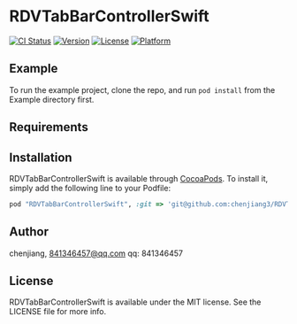 # RDVTabBarControllerSwift

[![CI Status](http://img.shields.io/travis/chenjiang/RDVTabBarControllerSwift.svg?style=flat)](https://travis-ci.org/chenjiang/RDVTabBarControllerSwift)
[![Version](https://img.shields.io/cocoapods/v/RDVTabBarControllerSwift.svg?style=flat)](http://cocoapods.org/pods/RDVTabBarControllerSwift)
[![License](https://img.shields.io/cocoapods/l/RDVTabBarControllerSwift.svg?style=flat)](http://cocoapods.org/pods/RDVTabBarControllerSwift)
[![Platform](https://img.shields.io/cocoapods/p/RDVTabBarControllerSwift.svg?style=flat)](http://cocoapods.org/pods/RDVTabBarControllerSwift)

## Example

To run the example project, clone the repo, and run `pod install` from the Example directory first.

## Requirements

## Installation

RDVTabBarControllerSwift is available through [CocoaPods](http://cocoapods.org). To install
it, simply add the following line to your Podfile:

```ruby
pod "RDVTabBarControllerSwift", :git => 'git@github.com:chenjiang3/RDVTabBarControllerSwift.git'
```

## Author

chenjiang, 841346457@qq.com
qq: 841346457

## License

RDVTabBarControllerSwift is available under the MIT license. See the LICENSE file for more info.
